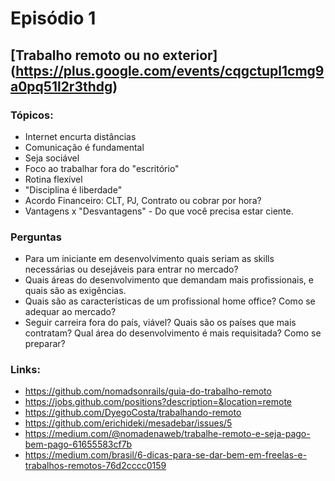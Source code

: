 # Episódio 1
## [Trabalho remoto ou no exterior] (https://plus.google.com/events/cqgctupl1cmg9a0pq51l2r3thdg)

### Tópicos:
 - Internet encurta distâncias
 - Comunicação é fundamental
 - Seja sociável
 - Foco ao trabalhar fora do "escritório"
 - Rotina flexível
 - "Disciplina é liberdade"
 - Acordo Financeiro: CLT, PJ, Contrato ou cobrar por hora?
 - Vantagens x "Desvantagens" - Do que você precisa estar ciente.
 
### Perguntas
 - Para um iniciante em desenvolvimento quais seriam as skills necessárias ou desejáveis para entrar no mercado?
 - Quais áreas do desenvolvimento que demandam mais profissionais, e quais são as exigências.
 - Quais são as características de um profissional home office? Como se adequar ao mercado?
 - Seguir carreira fora do país, viável? Quais são os países que mais contratam? Qual área do desenvolvimento é mais requisitada? Como se preparar?

### Links:
 - https://github.com/nomadsonrails/guia-do-trabalho-remoto
 - https://jobs.github.com/positions?description=&location=remote
 - https://github.com/DyegoCosta/trabalhando-remoto
 - https://github.com/erichideki/mesadebar/issues/5
 - https://medium.com/@nomadenaweb/trabalhe-remoto-e-seja-pago-bem-pago-61655583cf7b
 - https://medium.com/brasil/6-dicas-para-se-dar-bem-em-freelas-e-trabalhos-remotos-76d2cccc0159
